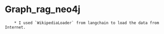 # Graph_rag_neo4j

``` * This is a basic implementation of Graph Rag using neo4j. See notebook for clear understanding.
    * I used `WikipediaLoader` from langchain to load the data from Internet.
```
